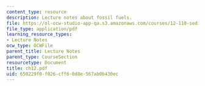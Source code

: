 ```yaml
---
content_type: resource
description: Lecture notes about fossil fuels.
file: https://ol-ocw-studio-app-qa.s3.amazonaws.com/courses/12-110-sedimentary-geology-spring-2007/650229f0f026cff60d8e567ab0b430ec_ch12.pdf
file_type: application/pdf
learning_resource_types:
- Lecture Notes
ocw_type: OCWFile
parent_title: Lecture Notes
parent_type: CourseSection
resourcetype: Document
title: ch12.pdf
uid: 650229f0-f026-cff6-0d8e-567ab0b430ec
---
```

